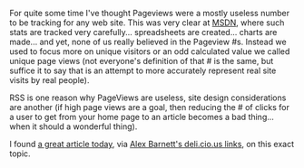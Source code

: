 For quite some time I've thought Pageviews were a mostly useless number to be tracking for any web site. This was very clear at [MSDN](http://msdn.microsoft.com), where such stats are tracked very carefully... spreadsheets are created... charts are made... and yet, none of us really believed in the Pageview #s. Instead we used to focus more on unique visitors or an odd calculated value we called unique page views (not everyone's definition of that # is the same, but suffice it to say that is an attempt to more accurately represent real site visits by real people).

RSS is one reason why PageViews are useless, site design considerations are another (if high page views are a goal, then reducing the # of clicks for a user to get from your home page to an article becomes a bad thing... when it should a wonderful thing).

I found [a great article today](http://evhead.com/2006/08/pageviews-are-obsolete.asp), via [Alex Barnett's deli.cio.us links](http://del.icio.us/alexbarn), on this exact topic.